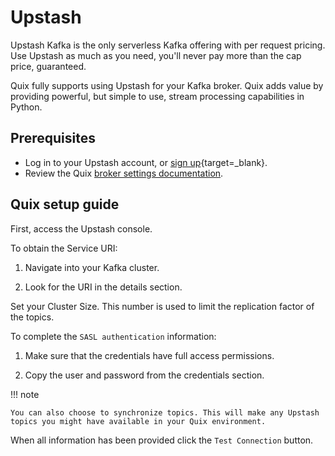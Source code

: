 # Upstash

Upstash Kafka is the only serverless Kafka offering with per request pricing. Use Upstash as much as you need, you'll never pay more than the cap price, guaranteed. 

Quix fully supports using Upstash for your Kafka broker. Quix adds value by providing powerful, but simple to use, stream processing capabilities in Python.

## Prerequisites

* Log in to your Upstash account, or [sign up](https://upstash.com/){target=_blank}.
* Review the Quix [broker settings documentation](./broker-settings.md).

## Quix setup guide

First, access the Upstash console.

To obtain the Service URI:

1. Navigate into your Kafka cluster.

2. Look for the URI in the details section.

Set your Cluster Size. This number is used to limit the replication factor of the topics.

To complete the `SASL authentication` information:

1. Make sure that the credentials have full access permissions.

2. Copy the user and password from the credentials section.

!!! note

    You can also choose to synchronize topics. This will make any Upstash topics you might have available in your Quix environment.

When all information has been provided click the `Test Connection` button.
